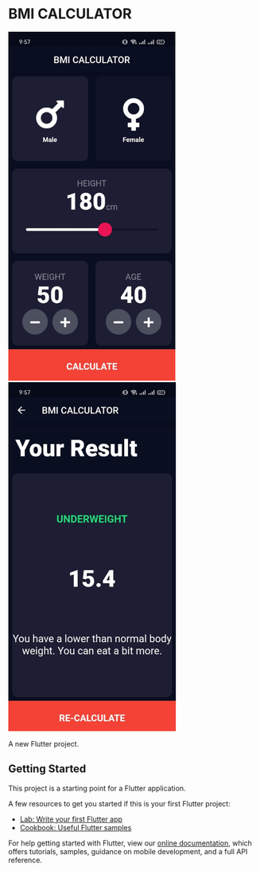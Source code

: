 # BMI CALCULATOR

<img src="https://github.com/HM-Anwar/Bmi_Calculator/blob/main/screenshots/1.jpg"  height= '700' >      <img src="https://github.com/HM-Anwar/Bmi_Calculator/blob/main/screenshots/2.jpg" height= '700'>


A new Flutter project.

## Getting Started

This project is a starting point for a Flutter application.

A few resources to get you started if this is your first Flutter project:

- [Lab: Write your first Flutter app](https://flutter.dev/docs/get-started/codelab)
- [Cookbook: Useful Flutter samples](https://flutter.dev/docs/cookbook)

For help getting started with Flutter, view our
[online documentation](https://flutter.dev/docs), which offers tutorials,
samples, guidance on mobile development, and a full API reference.
